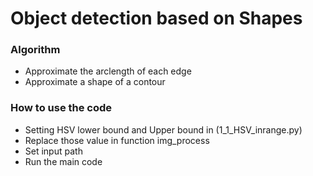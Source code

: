 # Object detection based on Shapes
### Algorithm

- Approximate the arclength of each edge
- Approximate a shape of a contour

### How to use the code

- Setting HSV lower bound and Upper bound in (1_1_HSV_inrange.py)
- Replace those value in function img_process
- Set input path
- Run the main code
